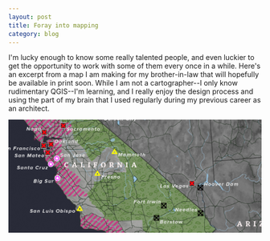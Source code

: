 ```yaml
---
layout: post
title: Foray into mapping
category: blog
---
```

I'm lucky enough to know some really talented people, and even luckier to get the opportunity to work with some of them every once in a while. Here's an excerpt from a map I am making for my brother-in-law that will hopefully be available in print soon. While I am not a cartographer--I only know rudimentary QGIS--I'm learning, and I really enjoy the design process and using the part of my brain that I used regularly during my previous career as an architect. 

![Calexit](/img/exit.jpg)
